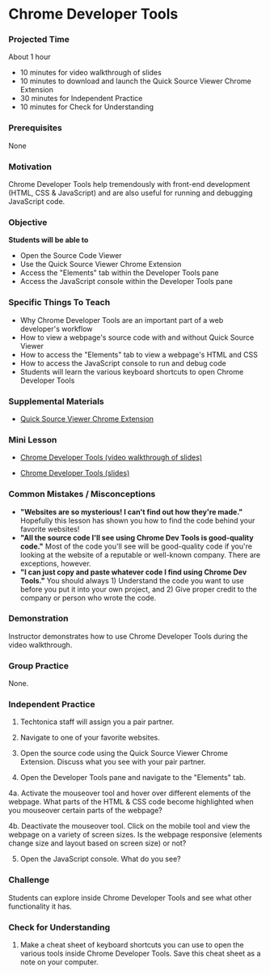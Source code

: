 # Chrome Developer Tools

### Projected Time
About 1 hour
- 10 minutes for video walkthrough of slides
- 10 minutes to download and launch the Quick Source Viewer Chrome Extension
- 30 minutes for Independent Practice
- 10 minutes for Check for Understanding

### Prerequisites
None

### Motivation
Chrome Developer Tools help tremendously with front-end development (HTML, CSS & JavaScript) and are also useful for running and debugging JavaScript code.

### Objective
**Students will be able to**
- Open the Source Code Viewer
- Use the Quick Source Viewer Chrome Extension
- Access the "Elements" tab within the Developer Tools pane
- Access the JavaScript console within the Developer Tools pane

### Specific Things To Teach
- Why Chrome Developer Tools are an important part of a web developer's workflow
- How to view a webpage's source code with and without Quick Source Viewer
- How to access the "Elements" tab to view a webpage's HTML and CSS
- How to access the JavaScript console to run and debug code
- Students will learn the various keyboard shortcuts to open Chrome Developer Tools

### Supplemental Materials

- [Quick Source Viewer Chrome Extension](https://chrome.google.com/webstore/detail/quick-source-viewer/cfmcghennfbpmhemnnfjhkdmnbidpanb?hl=en-US)

### Mini Lesson
- [Chrome Developer Tools (video walkthrough of slides)](https://drive.google.com/open?id=1-UFSWyYyTnLjxm5RWF_49TTCwbEpWLJK)

- [Chrome Developer Tools (slides)](https://docs.google.com/presentation/d/1z8aIzOxV5L-zW3MZmZhX67DgyLq_4ErO4yTS4CIp7R0/edit?usp=sharing)

### Common Mistakes / Misconceptions
- **"Websites are so mysterious! I can't find out how they're made."** Hopefully this lesson has shown you how to find the code behind your favorite websites!
- **"All the source code I'll see using Chrome Dev Tools is good-quality code."** Most of the code you'll see will be good-quality code if you're looking at the website of a reputable or well-known company. There are exceptions, however.
- **"I can just copy and paste whatever code I find using Chrome Dev Tools."** You should always 1) Understand the code you want to use before you put it into your own project, and 2) Give proper credit to the company or person who wrote the code.

### Demonstration
Instructor demonstrates how to use Chrome Developer Tools during the video walkthrough.

### Group Practice
None.

### Independent Practice

1. Techtonica staff will assign you a pair partner.

2. Navigate to one of your favorite websites.

3. Open the source code using the Quick Source Viewer Chrome Extension. Discuss what you see with your pair partner.

4. Open the Developer Tools pane and navigate to the "Elements" tab. 

4a. Activate the mouseover tool and hover over different elements of the webpage. What parts of the HTML & CSS code become highlighted when you mouseover certain parts of the webpage?

4b. Deactivate the mouseover tool. Click on the mobile tool and view the webpage on a variety of screen sizes. Is the webpage responsive (elements change size and layout based on screen size) or not?

5. Open the JavaScript console. What do you see?

### Challenge
Students can explore inside Chrome Developer Tools and see what other functionality it has.

### Check for Understanding
1. Make a cheat sheet of keyboard shortcuts you can use to open the various tools inside Chrome Developer Tools. Save this cheat sheet as a note on your computer.
